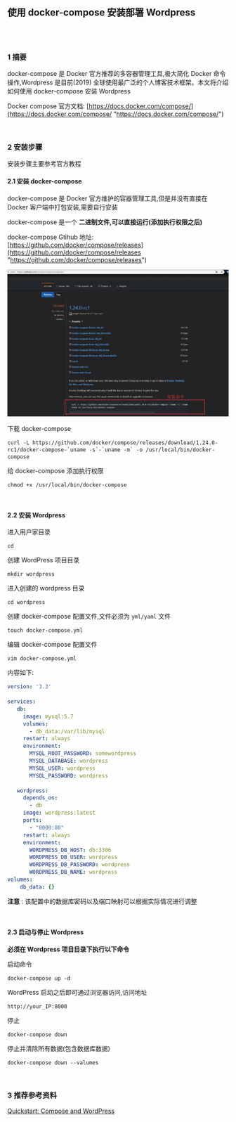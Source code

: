 ## 使用 docker-compose 安装部署 Wordpress  


​    
​    
### 1 摘要    

docker-compose 是 Docker 官方推荐的多容器管理工具,极大简化 Docker 命令操作,Wordpress 是目前(2019) 全球使用最广泛的个人博客技术框架。本文将介绍如何使用 docker-compose 安装 Wordpress  

Docker compose 官方文档: [https://docs.docker.com/compose/](https://docs.docker.com/compose/ "https://docs.docker.com/compose/")  

​    

### 2 安装步骤  

安装步骤主要参考官方教程  

#### 2.1 安装 docker-compose  

docker-compose 是 Docker 官方维护的容器管理工具,但是并没有直接在 Docker 客户端中打包安装,需要自行安装  

docker-compose 是一个 **二进制文件,可以直接运行(添加执行权限之后)**

docker-compose Gtihub 地址: [https://github.com/docker/compose/releases](https://github.com/docker/compose/releases "https://github.com/docker/compose/releases")  

<img src="img/docker-2-1.png" />  

下载 docker-compose   

```shell
curl -L https://github.com/docker/compose/releases/download/1.24.0-rc1/docker-compose-`uname -s`-`uname -m` -o /usr/local/bin/docker-compose
```

给 docker-compose 添加执行权限  

```shell
chmod +x /usr/local/bin/docker-compose
```

​    

#### 2.2 安装 Wordpress  

进入用户家目录  

```shell
cd 
```

创建 WordPress 项目目录  

```shell
mkdir wordpress 
```

进入创建的 wordpress 目录  

```shell
cd wordpress
```

创建 docker-compose 配置文件,文件必须为 `yml/yaml` 文件  

```shell
touch docker-compose.yml
```

编辑 docker-compose 配置文件  

```shell
vim docker-compose.yml
```

内容如下:  

```yaml
version: '3.3'

services:
   db:
     image: mysql:5.7
     volumes:
       - db_data:/var/lib/mysql
     restart: always
     environment:
       MYSQL_ROOT_PASSWORD: somewordpress
       MYSQL_DATABASE: wordpress
       MYSQL_USER: wordpress
       MYSQL_PASSWORD: wordpress

   wordpress:
     depends_on:
       - db
     image: wordpress:latest
     ports:
       - "8000:80"
     restart: always
     environment:
       WORDPRESS_DB_HOST: db:3306
       WORDPRESS_DB_USER: wordpress
       WORDPRESS_DB_PASSWORD: wordpress
       WORDPRESS_DB_NAME: wordpress
volumes:
    db_data: {}
```

**注意** : 该配置中的数据库密码以及端口映射可以根据实际情况进行调整  

​    

#### 2.3 启动与停止 Wordpress  

**必须在 Wordpress 项目目录下执行以下命令**

启动命令  

```shell
docker-compose up -d
```

WordPress 启动之后即可通过浏览器访问,访问地址  

```
http://your_IP:8000
```

停止  

```shell
docker-compose down
```

停止并清除所有数据(包含数据库数据)  

```shell
docker-compose down --valumes
```

​    

### 3 推荐参考资料  

[Quickstart: Compose and WordPress](https://docs.docker.com/compose/wordpress/ "https://docs.docker.com/compose/wordpress/")  

